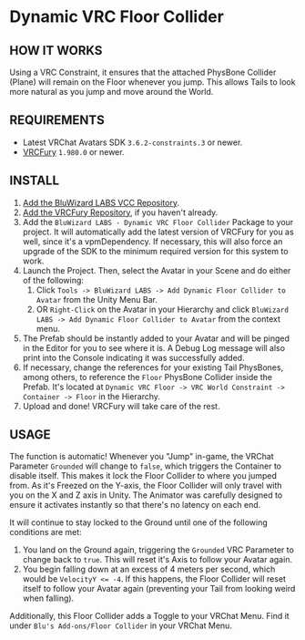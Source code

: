 # Dynamic VRC Floor Collider

## HOW IT WORKS

Using a VRC Constraint, it ensures that the attached PhysBone Collider (Plane) will remain on the Floor whenever you jump. This allows Tails to look more natural as you jump and move around the World.

## REQUIREMENTS

- Latest VRChat Avatars SDK `3.6.2-constraints.3` or newer.
- [VRCFury](https://vrcfury.com/download) `1.980.0` or newer.

## INSTALL

1. [Add the BluWizard LABS VCC Repository](https://vpm.bluwizard.net).
2. [Add the VRCFury Repository](https://vrcfury.com/download), if you haven't already.
3. Add the `BluWizard LABS - Dynamic VRC Floor Collider` Package to your project. It will automatically add the latest version of VRCFury for you as well, since it's a vpmDependency. If necessary, this will also force an upgrade of the SDK to the minimum required version for this system to work.
4. Launch the Project. Then, select the Avatar in your Scene and do either of the following:
   1. Click `Tools -> BluWizard LABS -> Add Dynamic Floor Collider to Avatar` from the Unity Menu Bar.
   2. OR `Right-Click` on the Avatar in your Hierarchy and click `BluWizard LABS -> Add Dynamic Floor Collider to Avatar` from the context menu.
5. The Prefab should be instantly added to your Avatar and will be pinged in the Editor for you to see where it is. A Debug Log message will also print into the Console indicating it was successfully added.
6. If necessary, change the references for your existing Tail PhysBones, among others, to reference the `Floor` PhysBone Collider inside the Prefab. It's located at `Dynamic VRC Floor -> VRC World Constraint -> Container -> Floor` in the Hierarchy.
7. Upload and done! VRCFury will take care of the rest.

## USAGE

The function is automatic! Whenever you "Jump" in-game, the VRChat Parameter `Grounded` will change to `false`, which triggers the Container to disable itself. This makes it lock the Floor Collider to where you jumped from. As it's Freezed on the Y-axis, the Floor Collider will only travel with you on the X and Z axis in Unity. The Animator was carefully designed to ensure it activates instantly so that there's no latency on each end.

It will continue to stay locked to the Ground until one of the following conditions are met:
1. You land on the Ground again, triggering the `Grounded` VRC Parameter to change back to `true`. This will reset it's Axis to follow your Avatar again.
2. You begin falling down at an excess of 4 meters per second, which would be `VelocityY <= -4`. If this happens, the Floor Collider will reset itself to follow your Avatar again (preventing your Tail from looking weird when falling).

Additionally, this Floor Collider adds a Toggle to your VRChat Menu. Find it under `Blu's Add-ons/Floor Collider` in your VRChat Menu.